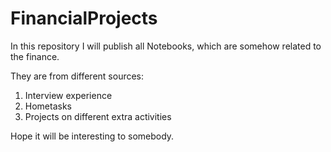 # FinancialProjects
In this repository I will publish all Notebooks, which are somehow related to the finance. 

They are from different sources:
 1) Interview experience
 2) Hometasks
 3) Projects on different extra activities
 
Hope it will be interesting to somebody.
